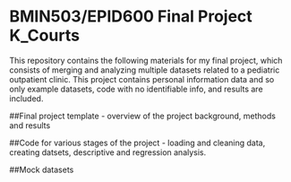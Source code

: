 # BMIN503/EPID600 Final Project K_Courts

This repository contains the following materials for my final project, which consists of merging and analyzing multiple datasets related to a pediatric outpatient clinic.  This project contains personal information data and so only example datasets, code with no identifiable info, and results are included.

##Final project template - overview of the project background, methods and results

##Code for various stages of the project - loading and cleaning data, creating datsets, descriptive and regression analysis.

##Mock datasets
